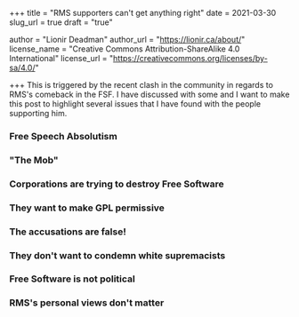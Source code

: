 +++
title = "RMS supporters can't get anything right"
date = 2021-03-30
slug_url = true
draft = "true"

author = "Lionir Deadman"
author_url = "https://lionir.ca/about/"
license_name = "Creative Commons Attribution-ShareAlike 4.0 International"
license_url = "https://creativecommons.org/licenses/by-sa/4.0/"

+++
This is triggered by the recent clash in the community in regards to RMS's comeback in the FSF. I have discussed with some and I want to make this post to highlight several issues that I have found with the people supporting him.
<!--more-->

### Free Speech Absolutism

### "The Mob"

### Corporations are trying to destroy Free Software

### They want to make GPL permissive

### The accusations are false!

### They don't want to condemn white supremacists

### Free Software is not political

### RMS's personal views don't matter
